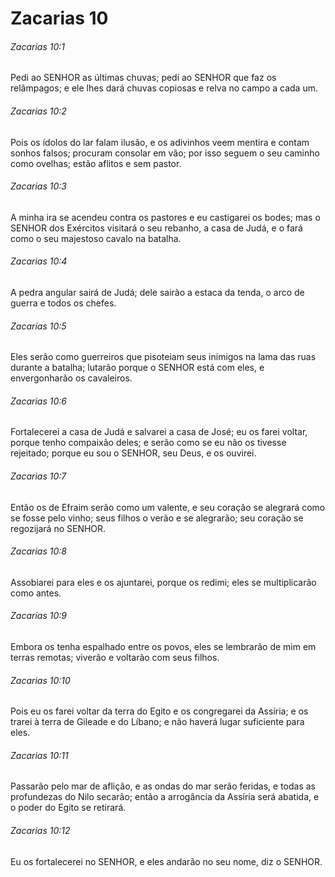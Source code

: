 # Zacarias 10

###### Zacarias 10:1

Pedi ao SENHOR as últimas chuvas; pedi ao SENHOR que faz os relâmpagos; e ele lhes dará chuvas copiosas e relva no campo a cada um.

###### Zacarias 10:2

Pois os ídolos do lar falam ilusão, e os adivinhos veem mentira e contam sonhos falsos; procuram consolar em vão; por isso seguem o seu caminho como ovelhas; estão aflitos e sem pastor.

###### Zacarias 10:3

A minha ira se acendeu contra os pastores e eu castigarei os bodes; mas o SENHOR dos Exércitos visitará o seu rebanho, a casa de Judá, e o fará como o seu majestoso cavalo na batalha.

###### Zacarias 10:4

A pedra angular sairá de Judá; dele sairão a estaca da tenda, o arco de guerra e todos os chefes.

###### Zacarias 10:5

Eles serão como guerreiros que pisoteiam seus inimigos na lama das ruas durante a batalha; lutarão porque o SENHOR está com eles, e envergonharão os cavaleiros.

###### Zacarias 10:6

Fortalecerei a casa de Judá e salvarei a casa de José; eu os farei voltar, porque tenho compaixão deles; e serão como se eu não os tivesse rejeitado; porque eu sou o SENHOR, seu Deus, e os ouvirei.

###### Zacarias 10:7

Então os de Efraim serão como um valente, e seu coração se alegrará como se fosse pelo vinho; seus filhos o verão e se alegrarão; seu coração se regozijará no SENHOR.

###### Zacarias 10:8

Assobiarei para eles e os ajuntarei, porque os redimi; eles se multiplicarão como antes.

###### Zacarias 10:9

Embora os tenha espalhado entre os povos, eles se lembrarão de mim em terras remotas; viverão e voltarão com seus filhos.

###### Zacarias 10:10

Pois eu os farei voltar da terra do Egito e os congregarei da Assíria; e os trarei à terra de Gileade e do Líbano; e não haverá lugar suficiente para eles.

###### Zacarias 10:11

Passarão pelo mar de aflição, e as ondas do mar serão feridas, e todas as profundezas do Nilo secarão; então a arrogância da Assíria será abatida, e o poder do Egito se retirará.

###### Zacarias 10:12

Eu os fortalecerei no SENHOR, e eles andarão no seu nome, diz o SENHOR.

